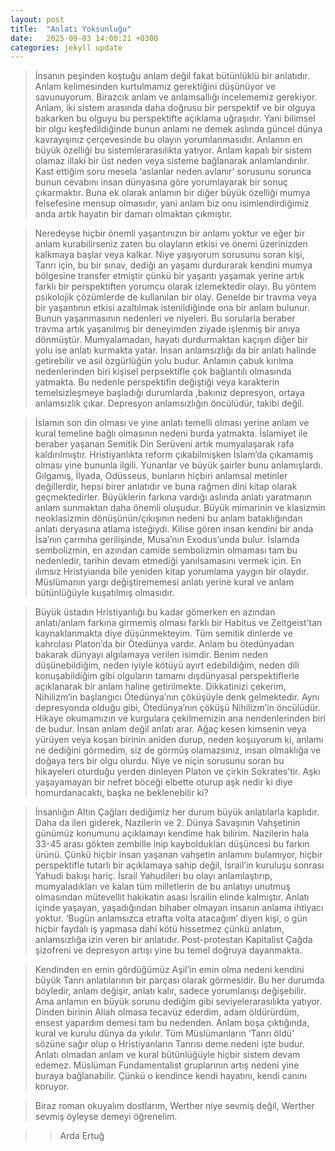 ```yaml
---
layout: post
title:  "Anlatı Yoksunluğu"
date:   2025-09-03 14:00:21 +0300
categories: jekyll update
---
```

> İnsanın peşinden koştuğu anlam değil fakat bütünlüklü bir anlatıdır. Anlam kelimesinden kurtulmamız gerektiğini düşünüyor ve savunuyorum. Birazcık anlam ve anlamsallığı incelememiz gerekiyor. Anlam, iki sistem arasında daha doğrusu bir perspektif ve bir olguya bakarken bu olguyu bu perspektifte açıklama uğraşıdır. Yani bilimsel bir olgu keşfedildiğinde bunun anlamı ne demek aslında güncel dünya kavrayışınız çerçevesinde bu olayın yorumlanmasıdır. Anlamın en büyük özelliği bu sistemlerarasılıkta yatıyor. Anlam kapalı bir sistem olamaz illaki bir üst neden veya sisteme bağlanarak anlamlandırılır. Kast ettiğim soru mesela ‘aslanlar neden avlanır’ sorusunu sorunca bunun cevabını insan dünyasına göre yorumlayarak bir sonuç çıkarmaktır. Buna ek olarak anlamın bir diğer büyük özelliği mumya felsefesine mensup olmasıdır, yani anlam biz onu isimlendirdiğimiz anda artık hayatın bir damarı olmaktan çıkmıştır. 

> Neredeyse hiçbir önemli yaşantınızın bir anlamı yoktur ve eğer bir anlam kurabilirseniz zaten bu olayların etkisi ve önemi üzerinizden kalkmaya başlar veya kalkar. Niye yaşıyorum sorusunu soran kişi, Tanrı için, bu bir sınav, dediği an yaşamı durdurarak kendini mumya bölgesine transfer etmiştir çünkü bir yaşantı yaşamak yerine artık farklı bir perspektiften yorumcu olarak izlemektedir olayı. Bu yöntem psikolojik çözümlerde de kullanılan bir olay. Genelde bir travma veya bir yaşantının etkisi azaltılmak istenildiğinde ona bir anlam bulunur. Bunun yaşanmasının nedenleri ve niyeleri. Bu sorularla beraber travma artık yaşanılmış bir deneyimden ziyade işlenmiş bir anıya dönmüştür. Mumyalamadan, hayatı durdurmaktan kaçışın diğer bir yolu ise anlatı kurmakta yatar. İnsan anlamsızlığı da bir anlatı halinde getirebilir ve asıl özgürlüğün yolu budur. Anlamın çabuk kırılma nedenlerinden biri kişisel perpsektifle çok bağlantılı olmasında yatmakta. Bu nedenle perspektifin değiştiği veya karakterin temelsizleşmeye başladığı durumlarda ,bakınız depresyon, ortaya anlamsızlık çıkar. Depresyon anlamsızlığın öncülüdür, takibi değil. 

> İslamın son din olması ve yine anlatı temelli olması yerine anlam ve kural temeline bağlı olmasının nedeni burda yatmakta. İslamiyet ile beraber yaşanan Semitik Din Serüveni artık mumyalaşarak rafa kaldırılmıştır. Hristiyanlıkta reform çıkabilmişken İslam’da çıkamamış olması yine bununla ilgili. Yunanlar ve büyük şairler bunu anlamışlardı. Gılgamış, İlyada, Odüsseus, bunların hiçbiri anlamsal metinler değillerdir, hepsi birer anlatıdır ve buna rağmen dini kitap olarak geçmektedirler. Büyüklerin farkına vardığı aslında anlatı yaratmanın anlam sunmaktan daha önemli oluşudur. Büyük mimarinin ve klasizmin neoklasizmin dönüşünün/çıkışının nedeni bu anlam bataklığından anlatı deryasına atlama isteğiydi. Kilise gören insan kendini bir anda İsa’nın çarmıha gerilişinde, Musa’nın Exodus’unda bulur. İslamda sembolizmin, en azından camide sembolizmin olmaması tam bu nedenledir, tarihin devam etmediği yanılsamasını vermek için. En ılımsız Hristyianda bile yeniden kitap yorumlama yaygın bir olaydır. Müslümanın yargı değiştirememesi anlatı yerine kural ve anlam bütünlüğüyle kuşatılmış olmasıdır. 

> Büyük üstadın Hristiyanlığı bu kadar gömerken en azından anlatı/anlam farkına girmemiş olması farklı bir Habitus ve Zeitgeist’tan kaynaklanmakta diye düşünmekteyim. Tüm semitik dinlerde ve kahrolası Platon’da bir Ötedünya vardır. Anlam bu ötedünyadan bakarak dünyayı algılamaya verilen isimdir. Benim neden düşünebildiğim, neden iyiyle kötüyü ayırt edebildiğim, neden dili konuşabildiğim gibi olguların tamamı dışdünyasal perspektiflerle açıklanarak bir anlam haline getirilmekte. Dikkatinizi çekerim, Nihilizm’in başlangıcı Ötedünya’nın çöküşüyle denk gelmektedir. Aynı depresyonda olduğu gibi, Ötedünya’nın çöküşü Nihilizm’in öncülüdür. Hikaye okumamızın ve kurgulara çekilmemizin ana nendenlerinden biri de budur. İnsan anlam değil anlatı arar. Ağaç kesen kimsenin veya yürüyen veya koşan birinin aniden durup, neden koşuyorum ki, anlamı ne dediğini görmedim, siz de görmüş olamazsınız, insan olmaklığa ve doğaya ters bir olgu olurdu. Niye ve niçin sorusunu soran bu hikayeleri oturduğu yerden dinleyen Platon ve çirkin Sokrates’tir. Aşkı yaşayamayan bir nefret böceği elbette oturup aşk nedir ki diye homurdanacaktı, başka ne beklenebilir ki? 

>İnsanlığın Altın Çağları dediğimiz her durum büyük anlatılarla kaplıdır. Daha da ileri giderek, Nazilerin ve 2. Dünya Savaşının Vahşetinin günümüz konumunu açıklamayı kendime hak bilirim. Nazilerin hala 33-45 arası gökten zembille inip kayboldukları düşüncesi bu farkın ürünü. Çünkü hiçbir insan yaşanan vahşetin anlamını bulamıyor, hiçbir perspektifle tutarlı bir açıklamaya sahip değil, İsrail’in kuruluşu sonrası Yahudi bakışı hariç. İsrail Yahudileri bu olayı anlamlaştırıp, mumyaladıkları ve kalan tüm milletlerin de bu anlatıyı unutmuş olmasından mütevellit hakikatin asası İsrailin elinde kalmıştır. Anlatı içinde yaşayan, yaşadığından bihaber olmayan insanın anlama ihtiyacı yoktur. ‘Bugün anlamsızca etrafta volta atacağım’ diyen kişi, o gün hiçbir faydalı iş yapmasa dahi kötü hissetmez çünkü anlatım, anlamsızlığa izin veren bir anlatıdır. Post-protestan Kapitalist Çağda şizofreni ve depresyon artışı yine bu temel doğruya dayanmakta. 

>Kendinden en emin gördüğümüz Aşil’in emin olma nedeni kendini büyük Tanrı anlatılarının bir parçası olarak görmesidir. Bu her durumda böyledir, anlam değişir, anlatı kalır, sadece yorumlanışı değişebilir. Ama anlamın en büyük sorunu dediğim gibi seviyelerarasılıkta yatıyor. Dinden birinin Allah olmasa tecavüz ederdim, adam öldürürdüm, ensest yapardım demesi tam bu nedenden. Anlam boşa çıktığında, kural ve kurulu dünya da yıkılır. Tüm Müslümanların ‘Tanrı öldü’ sözüne sağır olup o Hristiyanların Tanrısı deme nedeni işte budur. Anlatı olmadan anlam ve kural bütünlüğüyle hiçbir sistem devam edemez. Müslüman Fundamentalist gruplarının artış nedeni yine buraya bağlanabilir. Çünkü o kendince kendi hayatını, kendi canını koruyor. 

>Biraz roman okuyalım dostlarım, Werther niye sevmiş değil, Werther sevmiş öyleyse demeyi öğrenelim.

>> Arda Ertuğ
